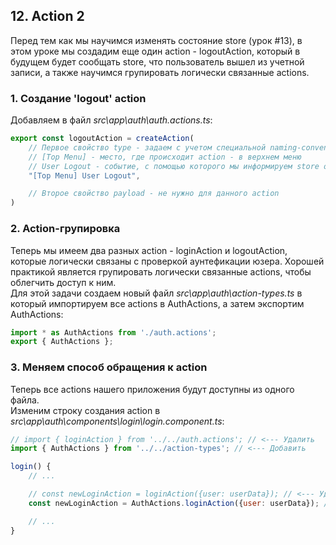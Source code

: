 ## 12. Action 2 

Перед тем как мы научимся изменять состояние store (урок #13), в этом уроке мы создадим еще один action - logoutAction, который в будущем будет сообщать store, что пользователь вышел из учетной записи, а также научимся групировать логически связанные actions.         

### 1. Создание 'logout' action  

Добавляем в файл *src\app\auth\auth.actions.ts*:
```js
export const logoutAction = createAction(
	// Первое свойство type - задаем с учетом специальной naming-convention: 
	// [Top Menu] - место, где происходит action - в верхнем меню
	// User Logout - событие, с помощью которого мы информируем store о том, что пользователь вышел из системы
	"[Top Menu] User Logout",

	// Второе свойство payload - не нужно для данного action
)
```

### 2. Action-групировка 

Теперь мы имеем два разных action - loginAction и logoutAction, которые логически связаны с проверкой аунтефикации юзера. Хорошей практикой является групировать логически связанные actions, чтобы облегчить доступ к ним.   
Для этой задачи создаем новый файл *src\app\auth\action-types.ts* в который импортируем все actions в AuthActions, а затем экспортим AuthActions:
```js
import * as AuthActions from './auth.actions';
export { AuthActions };
```

### 3. Меняем способ обращения к action 

Теперь все actions нашего приложения будут доступны из одного файла.   
Изменим строку создания action в *src\app\auth\components\login\login.component.ts*:
```js
// import { loginAction } from '../../auth.actions'; // <--- Удалить
import { AuthActions } from '../../action-types'; // <--- Добавить

login() {
	// ...

	// const newLoginAction = loginAction({user: userData}); // <--- Удалить
	const newLoginAction = AuthActions.loginAction({user: userData}); // <--- Добавить

	// ...
}
```